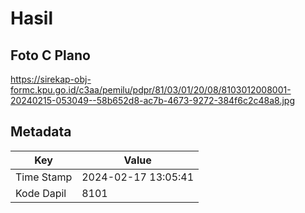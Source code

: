 # Hasil

## Foto C Plano

https://sirekap-obj-formc.kpu.go.id/c3aa/pemilu/pdpr/81/03/01/20/08/8103012008001-20240215-053049--58b652d8-ac7b-4673-9272-384f6c2c48a8.jpg


## Metadata

| Key        | Value               |
| ---------- | ------------------- |
| Time Stamp | 2024-02-17 13:05:41 |
| Kode Dapil | 8101                |



